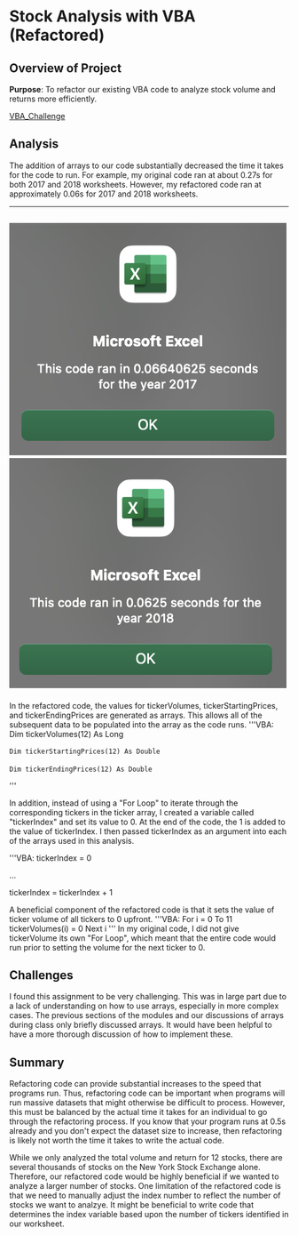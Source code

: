 # Stock Analysis with VBA (Refactored)

## Overview of Project

**Purpose**:
To refactor our existing VBA code to analyze stock volume and returns more efficiently.

[VBA_Challenge](Resources/VBA_Challenge.xlsm)

## Analysis
The addition of arrays to our code substantially decreased the time it takes for the code to run. For example, my original code ran at about 0.27s for both 2017 and 2018 worksheets. However, my refactored code ran at approximately 0.06s for 2017 and 2018 worksheets.

---
![2017](Resources/VBA_Challenge_2017.png)
![2018](Resources/VBA_Challenge_2018.png)
---

In the refactored code, the values for tickerVolumes, tickerStartingPrices, and tickerEndingPrices are generated as arrays. This allows all of the subsequent data to be populated into the array as the code runs.
'''VBA:
    Dim tickerVolumes(12) As Long
    
    Dim tickerStartingPrices(12) As Double
    
    Dim tickerEndingPrices(12) As Double
'''


In addition, instead of using a "For Loop" to iterate through the corresponding tickers in the ticker array, I created a variable called "tickerIndex" and set its value to 0. At the end of the code, the 1 is added to the value of tickerIndex. I then passed tickerIndex as an argument into each of the arrays used in this analysis.

'''VBA:
tickerIndex = 0

...

tickerIndex = tickerIndex + 1


A beneficial component of the refactored code is that it sets the value of ticker volume of all tickers to 0 upfront.
'''VBA: 
    For i = 0 To 11
        tickerVolumes(i) = 0
    Next i
    '''
In my original code, I did not give tickerVolume its own "For Loop", which meant that the entire code would run prior to setting the volume for the next ticker to 0. 

## Challenges
I found this assignment to be very challenging. This was in large part due to a lack of understanding on how to use arrays, especially in more complex cases. The previous sections of the modules and our discussions of arrays during class only briefly discussed arrays. It would have been helpful to have a more thorough discussion of how to implement these.

## Summary
Refactoring code can provide substantial increases to the speed that programs run. Thus, refactoring code can be important when programs will run massive datasets that might otherwise be difficult to process. However, this must be balanced by the actual time it takes for an individual to go through the refactoring process. If you know that your program runs at 0.5s already and you don't expect the dataset size to increase, then refactoring is likely not worth the time it takes to write the actual code.

While we only analyzed the total volume and return for 12 stocks, there are several thousands of stocks on the New York Stock Exchange alone. Therefore, our refactored code would be highly beneficial if we wanted to analyze a larger number of stocks. One limitation of the refactored code is that we need to manually adjust the index number to reflect the number of stocks we want to analzye. It might be beneficial to write code that determines the index variable based upon the number of tickers identified in our worksheet.

